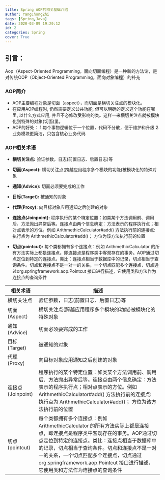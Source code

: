 ```yaml
---
title: Spring AOP的相关基础介绍
author: YangChongZhi
tags: [Spring,Java]
date: 2020-03-09 19:20:12
id: 2
categories: Spring
cover: True
---
```

## 引言：
Aop（Aspect-Oriented Programming，面向切面编程）是一种新的方法论，是对传统OOP（Object-Oriented Programming，面向对象编程）的补充
<!-- more -->

### AOP简介
- AOP主要编程对象是切面（aspect），而切面是横切关注点的模块化。
- 在应用AOP编程时, 仍然需要定义公共功能, 但可以明确的定义这个功能在哪里, 以什么方式应用, 并且不必修改受影响的类。这样一来横切关注点就被模块化到特殊的对象(切面)里。
- AOP的好处：
1.每个事物逻辑位于一个位置，代码不分散，便于维护和升级
2.业务模块更简洁，只包含核心业务代码

### AOP相关术语
- **横切关注点:**
验证参数，日志(前置日志、后置日志)等

- **切面(Aspect):**
横切关注点(跨越应用程序多个模块的功能)被模块化的特殊对象

- **通知(Advice):**
切面必须要完成的工作

- **目标(Target):**
被通知的对象

- **代理(Proxy):**
向目标对象应用通知之后创建的对象

- **连接点(Joinpoint):**
程序执行的某个特定位置：如类某个方法调用前、调用后、方法抛出异常后等。连接点由两个信息确定：方法表示的程序执行点；相对点表示的方位。例如 ArithmethicCalculator#add() 方法执行前的连接点: 执行点为 ArithmethicCalculator#add()； 方位为该方法执行前的位置

- **切点(pointcut):**
每个类都拥有多个连接点：例如 ArithmethicCalculator 的所有方法实际上都是连接点，即连接点是程序类中客观存在的事务。AOP通过切点定位到特定的连接点。类比：连接点相当于数据库中的记录，切点相当于查询条件。切点和连接点不是一对一的关系，一个切点匹配多个连接点，切点通过org.springframework.aop.Pointcut 接口进行描述，它使用类和方法作为连接点的查询条件

| 相关术语 | 描述 |
|--------|--------|
|横切关注点|验证参数，日志(前置日志、后置日志)等|
|切面(Aspect)|横切关注点(跨越应用程序多个模块的功能)被模块化的特殊对象|
|通知(Advice)|切面必须要完成的工作|
|目标(Target)|被通知的对象|
|代理(Proxy)|向目标对象应用通知之后创建的对象|
|连接点(Joinpoint)|程序执行的某个特定位置：如类某个方法调用前、调用后、方法抛出异常后等。连接点由两个信息确定：方法表示的程序执行点；相对点表示的方位。例如 ArithmethicCalculator#add() 方法执行前的连接点: 执行点为 ArithmethicCalculator#add()； 方位为该方法执行前的位置|
|切点(pointcut)|每个类都拥有多个连接点：例如 ArithmethicCalculator 的所有方法实际上都是连接点，即连接点是程序类中客观存在的事务。AOP通过切点定位到特定的连接点。类比：连接点相当于数据库中的记录，切点相当于查询条件。切点和连接点不是一对一的关系，一个切点匹配多个连接点，切点通过org.springframework.aop.Pointcut 接口进行描述，它使用类和方法作为连接点的查询条件|